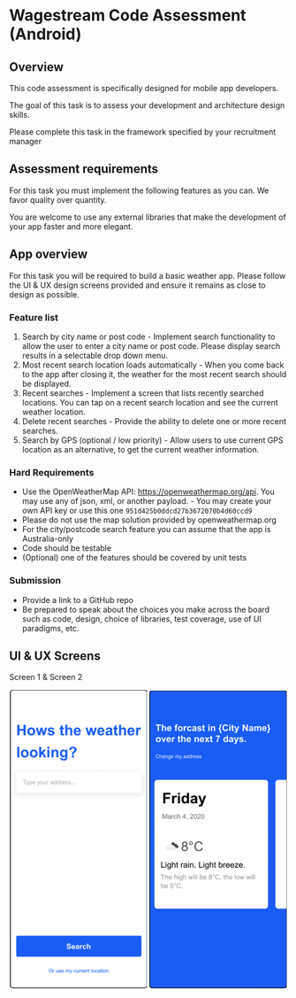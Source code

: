 # Wagestream Code Assessment (Android)

## Overview

This code assessment is specifically designed for mobile app developers.

The goal of this task is to assess your development and architecture design skills.

Please complete this task in the framework specified by your recruitment manager

## Assessment requirements

For this task you must implement the following features as you can. We favor quality
over quantity.

You are welcome to use any external libraries that make the development of your app
faster and more elegant.

## App overview

For this task you will be required to build a basic weather app. Please follow the UI & UX design
screens provided and ensure it remains as close to design as possible.

### Feature list

1. Search by city name or post code - Implement search functionality to allow the
   user to enter a city name or post code. Please display search results in a
   selectable drop down menu.
2. Most recent search location loads automatically - When you come back to the
   app after closing it, the weather for the most recent search should be displayed.
3. Recent searches - Implement a screen that lists recently searched locations. You
   can tap on a recent search location and see the current weather location.
4. Delete recent searches - Provide the ability to delete one or more recent
   searches.
5. Search by GPS (optional / low priority) - Allow users to use current GPS location
   as an alternative, to get the current weather information.

### Hard Requirements
- Use the OpenWeatherMap API: https://openweathermap.org/api. You may use any of json, xml, or
  another payload. - You may create your own API key or use this one
  `951d425b0ddcd27b3672070b4d60ccd9`
- Please do not use the map solution provided by openweathermap.org
- For the city/postcode search feature you can assume that the app is Australia-only
- Code should be testable
- (Optional) one of the features should be covered by unit tests

### Submission

- Provide a link to a GitHub repo
- Be prepared to speak about the choices you make across the board such as code, design, choice of
  libraries, test coverage, use of UI paradigms, etc.

## UI & UX Screens

Screen 1 & Screen 2

![img.png](images/screen1-and-2.png)